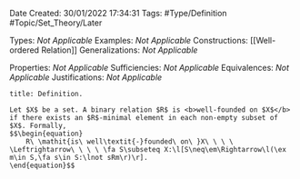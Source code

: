 <div class="topSpace"></div>

Date Created: 30/01/2022 17:34:31
Tags: #Type/Definition #Topic/Set_Theory/Later

Types: <i>Not Applicable</i>
Examples: <i>Not Applicable</i>
Constructions: [[Well-ordered Relation]]
Generalizations: <i>Not Applicable</i>

Properties: <i>Not Applicable</i>
Sufficiencies: <i>Not Applicable</i>
Equivalences: <i>Not Applicable</i>
Justifications: <i>Not Applicable</i>

``` ad-Definition
title: Definition.

Let $X$ be a set. A binary relation $R$ is <b>well-founded on $X$</b> if there exists an $R$-minimal element in each non-empty subset of $X$. Formally,
$$\begin{equation}
    R\ \mathit{is\ well\textit{-}founded\ on\ }X\ \ \ \ \Leftrightarrow\ \ \ \ \fa S\subseteq X:\l[S\neq\em\Rightarrow\l(\ex m\in S,\fa s\in S:\lnot sRm\r)\r].
\end{equation}$$

```
